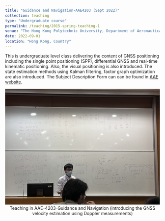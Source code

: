 ```yaml
---
title: "Guidance and Navigation-AAE4203 (Sept 2022)"
collection: teaching
type: "Undergraduate course"
permalink: /teaching/2015-spring-teaching-1
venue: "The Hong Kong Polytechnic University, Department of Aeronautical and Aviation Engineering"
date: 2022-09-01
location: "Hong Kong, Country"
---
```


This is undergraduate level class delivering the content of GNSS positioning including the single point positioning (SPP), differential GNSS and real-time kinematic positioning. Also, the visual positioning is also introduced. The state estimation methods using Kalman filtering, factor graph optimization are also introduced. The Subject Description Form can can be found in [AAE website](https://www.polyu.edu.hk/aae/-/media/department/aae/publication/subject-list---2022/undergraduate/sdf_aae4203_guidance-and-navigation_20220103.pdf).

<img src='/images/AAE-4203-Sept.jpg' width="800">

<center> Teaching in AAE-4203-Guidance and Navigation (introducing the GNSS velocity estimation using Doppler measurements)</center>



